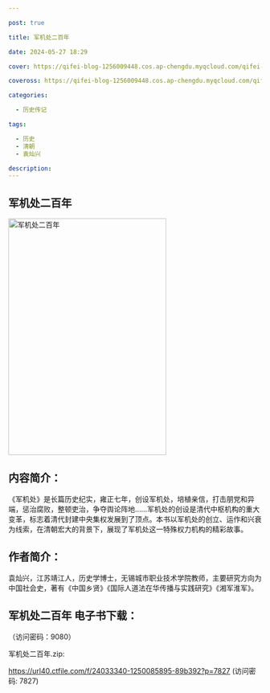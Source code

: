 ```yaml
---

post: true

title: 军机处二百年

date: 2024-05-27 18:29

cover: https://qifei-blog-1256009448.cos.ap-chengdu.myqcloud.com/qifei-blog/65f19bed9f345e8d03ea3916.jpg

coveross: https://qifei-blog-1256009448.cos.ap-chengdu.myqcloud.com/qifei-blog/65f19bed9f345e8d03ea3916.jpg

categories:

  - 历史传记

tags:

  - 历史
  - 清朝
  - 袁灿兴

description:
---
```


## 军机处二百年
<img alt=" 军机处二百年" class="aligncenter loaded" data-was-processed="true" decoding="async" fetchpriority="high" height="471" src="https://qifei-blog-1256009448.cos.ap-chengdu.myqcloud.com/qifei-blog/65f19bed9f345e8d03ea3916.jpg " style="cursor: zoom-in;" width="314"/>

## 内容简介：

《军机处》是长篇历史纪实，雍正七年，创设军机处，培植亲信，打击朋党和异端，惩治腐败，整顿吏治，争夺舆论阵地……军机处的创设是清代中枢机构的重大变革，标志着清代封建中央集权发展到了顶点。本书以军机处的创立、运作和兴衰为线索，在清朝宏大的背景下，展现了军机处这一特殊权力机构的精彩故事。

## 作者简介：

袁灿兴，江苏靖江人，历史学博士，无锡城市职业技术学院教师，主要研究方向为中国社会史，著有《中国乡贤》《国际人道法在华传播与实践研究》《湘军淮军》。

## 军机处二百年 电子书下载：

 （访问密码：9080）

军机处二百年.zip: 

https://url40.ctfile.com/f/24033340-1250085895-89b392?p=7827 (访问密码: 7827)
